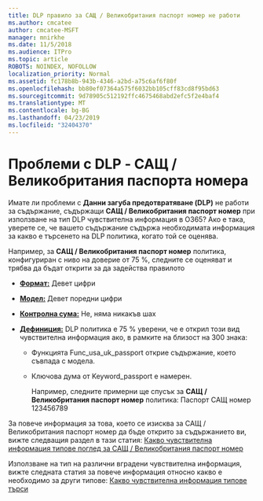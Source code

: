 ```yaml
---
title: DLP правило за САЩ / Великобритания паспорт номер не работи
ms.author: cmcatee
author: cmcatee-MSFT
manager: mnirkhe
ms.date: 11/5/2018
ms.audience: ITPro
ms.topic: article
ROBOTS: NOINDEX, NOFOLLOW
localization_priority: Normal
ms.assetid: fc178b8b-943b-4346-a2bd-a75c6af6f80f
ms.openlocfilehash: bb80ef07364a575f6032bb105cff83cd8f95bd63
ms.sourcegitcommit: 9d78905c512192ffc4675468abd2efc5f2e4baf4
ms.translationtype: MT
ms.contentlocale: bg-BG
ms.lasthandoff: 04/23/2019
ms.locfileid: "32404370"
---
```

# <a name="problems-with-dlp---usuk-passport-numbers"></a>Проблеми с DLP - САЩ / Великобритания паспорта номера

Имате ли проблеми с **Данни загуба предотвратяване (DLP)** не работи за съдържание, съдържащи **САЩ / Великобритания паспорт номер** при използване на тип DLP чувствителна информация в O365? Ако е така, уверете се, че вашето съдържание съдържа необходимата информация за какво е търсенето на DLP политика, когато той се оценява. 
  
Например, за **САЩ / Великобритания паспорт номер** политика, конфигуриран с ниво на доверие от 75 %, следните се оценяват и трябва да бъдат открити за да задейства правилото 
  
- **[Формат:](https://docs.microsoft.com/office365/securitycompliance/what-the-sensitive-information-types-look-for#format-77)** Девет цифри 
    
- **[Модел:](https://docs.microsoft.com/office365/securitycompliance/what-the-sensitive-information-types-look-for#pattern-77)** Девет поредни цифри 
    
- **[Контролна сума:](https://docs.microsoft.com/office365/securitycompliance/what-the-sensitive-information-types-look-for#checksum-76)** Не, няма никакъв шах 
    
- **[Дефиниция:](https://docs.microsoft.com/office365/securitycompliance/what-the-sensitive-information-types-look-for#definition-77)** DLP политика е 75 % уверени, че е открил този вид чувствителна информация ако, в рамките на близост на 300 знака: 
    
  - Функцията Func_usa_uk_passport открие съдържание, което съвпада с модела.
    
  - Ключова дума от Keyword_passport е намерен.
    
    Например, следните примерни ще спусък за **САЩ / Великобритания паспорт номер** политика: Паспорт САЩ номер 123456789 
    
За повече информация за това, което се изисква за САЩ / Великобритания паспорт номер да бъде открито за съдържанието ви, вижте следващия раздел в тази статия: [Какво чувствителна информация типове поглед за САЩ / Великобритания паспорт номер](https://docs.microsoft.com/office365/securitycompliance/what-the-sensitive-information-types-look-for#us--uk-passport-number)
  
Използване на тип на различни вградени чувствителна информация, вижте следната статия за повече информация относно какво е необходимо за други типове: [Какво чувствителна информация типове търси](https://docs.microsoft.com/office365/securitycompliance/what-the-sensitive-information-types-look-for)
  

